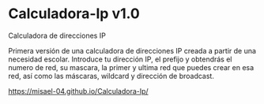 # Calculadora-Ip v1.0
Calculadora de direcciones IP

Primera versión de una calculadora de direcciones IP creada a partir de una necesidad escolar. 
Introduce tu dirección IP, el prefijo y obtendrás el numero de red, su mascara, la primer y ultima red que puedes crear en esa red, así como las máscaras,
wildcard y dirección de broadcast.

https://misael-04.github.io/Calculadora-Ip/
